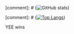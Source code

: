 

[comment]: # (![GitHub stats](https://github-readme-stats.vercel.app/api?username=shakerrrr&show_icons=true&theme=default&count_private=true))


[comment]: # ([![Top Langs](https://github-readme-stats.vercel.app/api/top-langs/?username=shakerrrr&layout=compact&langs_count=6)](https://github.com/anuraghazra/github-readme-stats))

YEE wins

